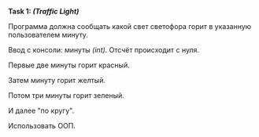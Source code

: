<b>Task 1: <i>(Traffic Light)</i></b>
<p>Программа должна сообщать какой свет светофора
 горит в указанную пользователем минуту.</p>
<p>Ввод с консоли: минуты <i>(int)</i>. Отсчёт происходит с нуля.</p>

<p>Первые две минуты горит красный.</p>
<p>Затем минуту горит желтый.</p>
<p>Потом три минуты горит зеленый.</p>
<p>И далее "по кругу".</p>
<p>Использовать ООП.</p>
